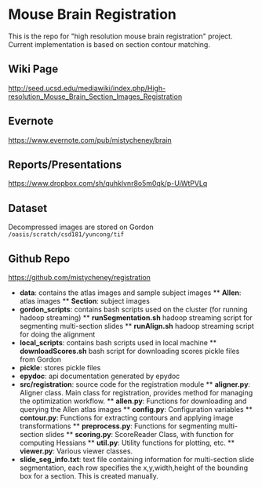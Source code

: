 Mouse Brain Registration
============
This is the repo for "high resolution mouse brain registration" project.
Current implementation is based on section contour matching.

Wiki Page
--------
http://seed.ucsd.edu/mediawiki/index.php/High-resolution_Mouse_Brain_Section_Images_Registration

Evernote
--------
https://www.evernote.com/pub/mistycheney/brain

Reports/Presentations
----------------------
https://www.dropbox.com/sh/quhklvnr8o5m0qk/p-UiWtPVLq

Dataset
--------
Decompressed images are stored on Gordon `/oasis/scratch/csd181/yuncong/tif`

Github Repo
-----------
https://github.com/mistycheney/registration

* **data**:           contains the atlas images and sample subject images
** **Allen**:         atlas images
** **Section**:       subject images
* **gordon_scripts**: contains bash scripts used on the cluster (for running hadoop streaming)
** **runSegmentation.sh** hadoop streaming script for segmenting multi-section slides
** **runAlign.sh**        hadoop streaming script for doing the alignment
* **local_scripts**:  contains bash scripts used in local machine
** **downloadScores.sh**  bash script for downloading scores pickle files from Gordon
* **pickle**:         stores pickle files
* **epydoc**:         api documentation generated by epydoc
* **src/registration**:            source code for the registration module
** **aligner.py**:    Aligner class. Main class for registration, provides method for managing the optimization workflow.
** **allen.py**:      Functions for downloading and querying the Allen atlas images
** **config.py**:     Configuration variables
** **contour.py**:    Functions for extracting contours and applying image transformations
** **preprocess.py**: Functions for segmenting multi-section slides
** **scoring.py**:    ScoreReader Class, with function for computing Hessians
** **util.py**:       Utility functions for plotting, etc.
** **viewer.py**:     Various viewer classes.
* **slide_seg_info.txt**: text file containing information for multi-section slide segmentation, each row specifies the x,y,width,height of the bounding box for a section. This is created manually.



